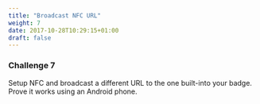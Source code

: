 ```yaml
---
title: "Broadcast NFC URL"
weight: 7
date: 2017-10-28T10:29:15+01:00
draft: false
---
```

### Challenge 7

Setup NFC and broadcast a different URL to the one built-into your badge. Prove it works using an Android phone.
